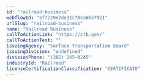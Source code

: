 ```yaml
---
id: "railroad-business"
webflowId: "5f7729e7de31c70ea6bb7921"
urlSlug: "railroad-business"
name: "Railroad Business"
callToActionLink: "https://stb.gov/"
callToActionText: ""
issuingAgency: "Surface Transportation Board"
issuingDivision: "undefined"
divisionPhone: "(202) 245-0245"
industryId: "Railroad"
licenseCertificationClassification: "CERTIFICATE"
---
```

